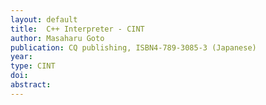 ```yaml
---
layout: default
title:  C++ Interpreter - CINT
author: Masaharu Goto
publication: CQ publishing, ISBN4-789-3085-3 (Japanese)
year:
type: CINT
doi:
abstract:
---
```

